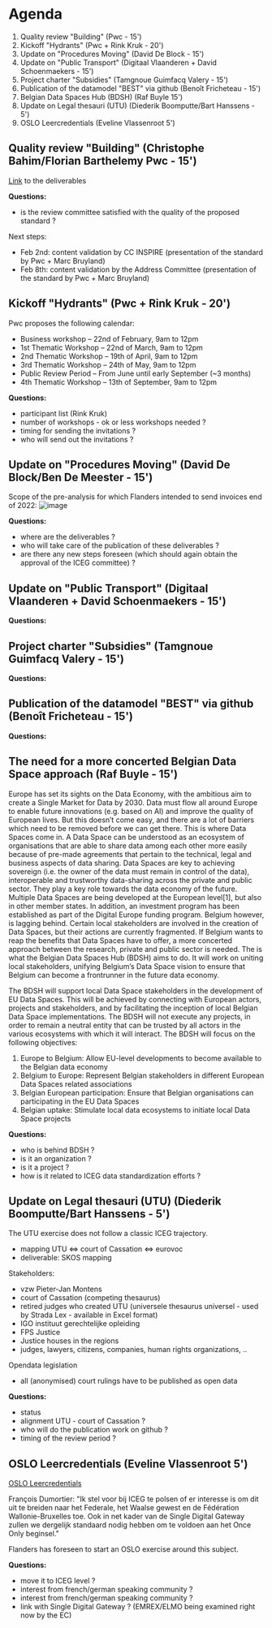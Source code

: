 # Agenda

1. Quality review "Building" (Pwc - 15')
2. Kickoff "Hydrants" (Pwc + Rink Kruk - 20')
3. Update on "Procedures Moving" (David De Block - 15')
4. Update on "Public Transport" (Digitaal Vlaanderen + David Schoenmaekers - 15')
5. Project charter "Subsidies" (Tamgnoue Guimfacq Valery - 15') 
6. Publication of the datamodel "BEST" via github (Benoît Fricheteau - 15')
7. Belgian Data Spaces Hub (BDSH) (Raf Buyle 15')
8. Update on Legal thesauri (UTU) (Diederik Boomputte/Bart Hanssens - 5')
9. OSLO Leercredentials (Eveline Vlassenroot 5')


## Quality review "Building" (Christophe Bahim/Florian Barthelemy Pwc - 15')
[Link](https://belgif.github.io/thematic/models/building/index_en.html#jsonld) to the deliverables

**Questions:**
- is the review committee satisfied with the quality of the proposed standard ?

Next steps:
- Feb 2nd: content validation by CC INSPIRE (presentation of the standard by Pwc + Marc Bruyland)
- Feb 8th: content validation by the Address Committee (presentation of the standard by Pwc + Marc Bruyland)

## Kickoff "Hydrants" (Pwc + Rink Kruk - 20')
Pwc proposes the following calendar:
-	Business workshop – 22nd of February, 9am to 12pm
-	1st Thematic Workshop – 22nd of March, 9am to 12pm
-	2nd Thematic Workshop – 19th of April, 9am to 12pm
-	3rd Thematic Workshop – 24th of May, 9am to 12pm
-	Public Review Period – From June until early September (~3 months)
-	4th Thematic Workshop – 13th of September, 9am to 12pm

**Questions:**
- participant list (Rink Kruk)
- number of workshops - ok or less workshops needed ?
- timing for sending the invitations ?
- who will send out the invitations ?

## Update on "Procedures Moving" (David De Block/Ben De Meester - 15')
Scope of the pre-analysis for which Flanders intended to send invoices end of 2022:
![image](https://user-images.githubusercontent.com/20465494/212697824-5580ab4f-95a4-454c-871b-33fea2b2ee8b.png)


**Questions:**
- where are the deliverables ?
- who will take care of the publication of these deliverables ?
- are there any new steps foreseen (which should again obtain the approval of the ICEG committee) ?


## Update on "Public Transport" (Digitaal Vlaanderen + David Schoenmaekers - 15')
**Questions:**

## Project charter "Subsidies" (Tamgnoue Guimfacq Valery - 15') 
**Questions:**

## Publication of the datamodel "BEST" via github (Benoît Fricheteau - 15')
**Questions:**

## The need for a more concerted Belgian Data Space approach (Raf Buyle - 15')
Europe has set its sights on the Data Economy, with the ambitious aim to create a Single Market for Data by 2030. Data must flow all around Europe to enable future innovations (e.g. based on AI) and improve the quality of European lives. But this doesn’t come easy, and there are a lot of barriers which need to be removed before we can get there. This is where Data Spaces come in. A Data Space can be understood as an ecosystem of organisations that are able to share data among each other more easily because of pre-made agreements that pertain to the technical, legal and business aspects of data sharing. 
Data Spaces are key to achieving sovereign (i.e. the owner of the data must remain in control of the data), interoperable and trustworthy data-sharing across the private and public sector. They play a key role towards the data economy of the future. Multiple Data Spaces are being developed at the European level[1], but also in other member states. In addition, an investment program has been established as part of the Digital Europe funding program.
Belgium however, is lagging behind. Certain local stakeholders are involved in the creation of Data Spaces, but their actions are currently fragmented. If Belgium wants to reap the benefits that Data Spaces have to offer, a more concerted approach between the research, private and public sector is needed. The is what the Belgian Data Spaces Hub (BDSH) aims to do. It will work on uniting local stakeholders, unifying Belgium’s Data Space vision to ensure that Belgium can become a frontrunner in the future data economy.

The BDSH will support local Data Space stakeholders in the development of EU Data Spaces. This will be achieved by connecting with European actors, projects and stakeholders, and by facilitating the inception of local Belgian Data Space implementations. The BDSH will not execute any projects, in order to remain a neutral entity that can be trusted by all actors in the various ecosystems with which it will interact. The BDSH will focus on the following objectives:
1.	Europe to Belgium: Allow EU-level developments to become available to the Belgian data economy 
2.	Belgium to Europe: Represent Belgian stakeholders in different European Data Spaces related associations
3.	Belgian European participation: Ensure that Belgian organisations can participating in the EU Data Spaces
4.	Belgian uptake: Stimulate local data ecosystems to initiate local Data Space projects

**Questions:**
- who is behind BDSH ? 
- is it an organization ? 
- is it a project ?
- how is it related to ICEG data standardization efforts ?

## Update on Legal thesauri (UTU) (Diederik Boomputte/Bart Hanssens - 5')
The UTU exercise does not follow a classic ICEG trajectory.
- mapping UTU <=> court of Cassation <=> eurovoc
- deliverable: SKOS mapping

Stakeholders:
- vzw  Pieter-Jan Montens
- court of Cassation (competing thesaurus)
- retired judges who created UTU (universele thesaurus universel - used by Strada Lex - available in Excel format)
- IGO instituut gerechtelijke opleiding
- FPS Justice
- Justice houses in the regions
- judges, lawyers, citizens, companies, human rights organizations, ..

Opendata legislation
- all (anonymised) court rulings have to be published as open data

**Questions:**
- status
- alignment UTU - court of Cassation ?
- who will do the publication work on github ?
- timing of the review period ?

## OSLO Leercredentials (Eveline Vlassenroot 5')
[OSLO Leercredentials](https://data.vlaanderen.be/standaarden/standaard-in-ontwikkeling/vocabularium-en-applicatieprofiel-leercredential.html?_cldee=aFUO6jUdFYY08LyWBatrEioC3RWpgO70BawJ8e2G0Upnmue0_oXlyVYYD4fXCMD7&recipientid=contact-cea8ee18972deb11a813000d3ad7ac46-078d477fca004b5aacfcf30be8620acd&esid=1807d2ce-c990-ed11-aad1-0022489fdf62)

François Dumortier: "Ik stel voor bij ICEG te polsen of er interesse is om dit uit te breiden naar het Federale, het Waalse gewest en de Fédération Wallonie-Bruxelles toe. Ook in net kader van de Single Digital Gateway zullen we dergelijk standaard nodig hebben om te voldoen aan het Once Only beginsel."

Flanders has foreseen to start an OSLO exercise around this subject.

**Questions:** 
- move it to ICEG level ? 
- interest from french/german speaking community ?
- interest from french/german speaking community ?
- link with Single Digital Gateway ? (EMREX/ELMO being examined right now by the EC)
